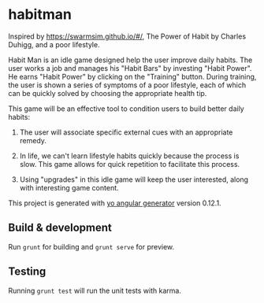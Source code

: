 # habitman

Inspired by https://swarmsim.github.io/#/, The Power of Habit by Charles Duhigg, and a poor lifestyle.

Habit Man is an idle game designed help the user improve daily habits. The user works a job and manages his "Habit Bars" by investing "Habit Power". He earns "Habit Power" by clicking on the "Training" button. During training, the user is shown a series of symptoms of a poor lifestyle, each of which can be quickly solved by choosing the appropriate health tip. 

This game will be an effective tool to condition users to build better daily habits:

1. The user will associate specific external cues with an appropriate remedy.

2. In life, we can't learn lifestyle habits quickly because the process is slow. This game allows for quick repetition to facilitate this process.

3. Using "upgrades" in this idle game will keep the user interested, along with interesting game content.

This project is generated with [yo angular generator](https://github.com/yeoman/generator-angular)
version 0.12.1.

## Build & development

Run `grunt` for building and `grunt serve` for preview.

## Testing

Running `grunt test` will run the unit tests with karma.
